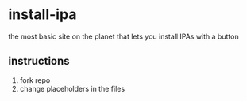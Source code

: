# install-ipa
the most basic site on the planet that lets you install IPAs with a button

## instructions
1. fork repo
2. change placeholders in the files